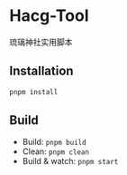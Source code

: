 # Hacg-Tool

琉璃神社实用脚本

## Installation

```sh
pnpm install
```

## Build

- Build: `pnpm build`
- Clean: `pnpm clean`
- Build & watch: `pnpm start`
